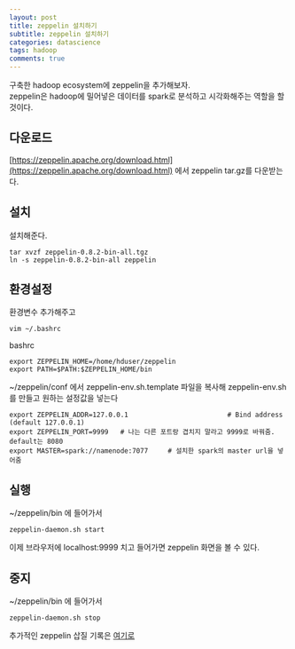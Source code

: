 ```yaml
---
layout: post
title: zeppelin 설치하기
subtitle: zeppelin 설치하기
categories: datascience
tags: hadoop
comments: true
---
```


구축한 hadoop ecosystem에 zeppelin을 추가해보자.  
zeppelin은 hadoop에 밀어넣은 데이터를 spark로 분석하고 시각화해주는 역할을 할 것이다.  

## 다운로드
[https://zeppelin.apache.org/download.html](https://zeppelin.apache.org/download.html) 에서 zeppelin tar.gz를 다운받는다. 


## 설치
설치해준다.
```
tar xvzf zeppelin-0.8.2-bin-all.tgz
ln -s zeppelin-0.8.2-bin-all zeppelin
```

## 환경설정

환경변수 추가해주고
```
vim ~/.bashrc
```

bashrc
```
export ZEPPELIN_HOME=/home/hduser/zeppelin
export PATH=$PATH:$ZEPPELIN_HOME/bin
```

~/zeppelin/conf 에서 zeppelin-env.sh.template 파일을 복사해 zeppelin-env.sh를 만들고 원하는 설정값을 넣는다
```
export ZEPPELIN_ADDR=127.0.0.1                         # Bind address (default 127.0.0.1)
export ZEPPELIN_PORT=9999   # 나는 다른 포트랑 겹치지 말라고 9999로 바꿔줌. default는 8080
export MASTER=spark://namenode:7077     # 설치한 spark의 master url을 넣어줌
```

## 실행
~/zeppelin/bin 에 들어가서
```
zeppelin-daemon.sh start
```

이제 브라우저에 localhost:9999 치고 들어가면 zeppelin 화면을 볼 수 있다.

## 중지
~/zeppelin/bin 에 들어가서
```
zeppelin-daemon.sh stop
```

추가적인 zeppelin 삽질 기록은 [여기로](https://https://berrrrr.github.io/datascience/2020/04/07/zeppelin-spark-lib-error/)
